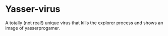 # Yasser-virus
A totally (not real!) unique virus that kills the explorer process and shows an image of yasserprogamer.
